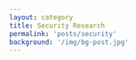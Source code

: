 ```yaml
---
layout: category
title: Security Research
permalink: 'posts/security'
background: '/img/bg-post.jpg'
---
```


